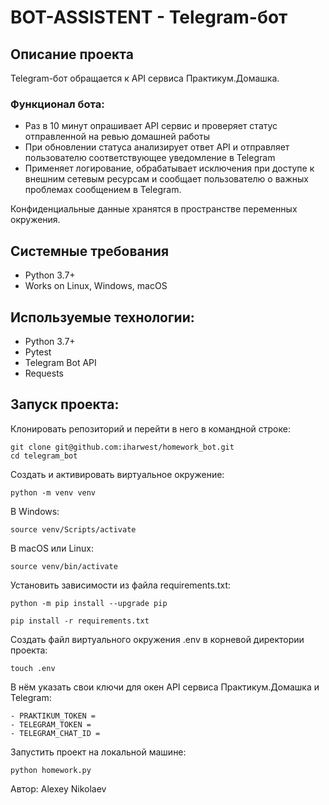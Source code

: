 # BOT-ASSISTENT - Telegram-бот
## Описание проекта
Telegram-бот обращается к API сервиса Практикум.Домашка.

### Функционал бота:
- Раз в 10 минут опрашивает API сервис и проверяет статус отправленной на ревью домашней работы
- При обновлении статуса анализирует ответ API и отправляет пользователю соответствующее уведомление в Telegram
- Применяет логирование, обрабатывает исключения при доступе к внешним сетевым ресурсам и сообщает пользователю о важных проблемах сообщением в Telegram.

Конфиденциальные данные хранятся в пространстве переменных окружения.

## Системные требования
- Python 3.7+
- Works on Linux, Windows, macOS

## Используемые технологии:
- Python 3.7+
- Pytest
- Telegram Bot API
- Requests

## Запуск проекта:
Клонировать репозиторий и перейти в него в командной строке:

```
git clone git@github.com:iharwest/homework_bot.git
cd telegram_bot
```
Cоздать и активировать виртуальное окружение:

```
python -m venv venv
```
В Windows:
```
source venv/Scripts/activate
```
В macOS или Linux:
```
source venv/bin/activate
```

Установить зависимости из файла requirements.txt:

```
python -m pip install --upgrade pip
```
```
pip install -r requirements.txt
```
Создать файл виртуального окружения .env в корневой директории проекта:
```
touch .env
```
В нём указать свои ключи для окен API сервиса Практикум.Домашка и Telegram:
```
- PRAKTIKUM_TOKEN =
- TELEGRAM_TOKEN =
- TELEGRAM_CHAT_ID =
```
Запустить проект на локальной машине:
```
python homework.py
```

Автор: Alexey Nikolaev 
